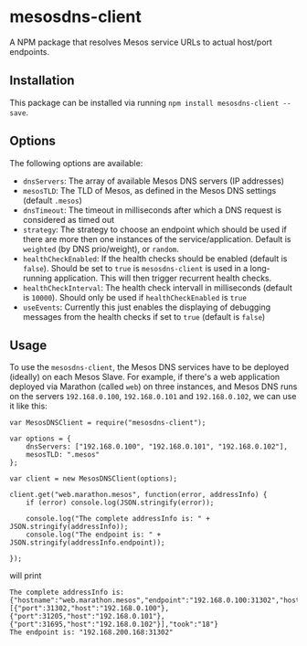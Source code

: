 # mesosdns-client
A NPM package that resolves Mesos service URLs to actual host/port endpoints.

## Installation

This package can be installed via running `npm install mesosdns-client --save`.

## Options

The following options are available:

- `dnsServers`: The array of available Mesos DNS servers (IP addresses)
- `mesosTLD`: The TLD of Mesos, as defined in the Mesos DNS settings (default `.mesos`)
- `dnsTimeout`: The timeout in milliseconds after which a DNS request is considered as timed out
- `strategy`: The strategy to choose an endpoint which should be used if there are more then one instances of the service/application. Default is `weighted` (by DNS prio/weight), or `random`.   
- `healthCheckEnabled`: If the health checks should be enabled (default is `false`). Should be set to `true` is `mesosdns-client` is used in a long-running application. This will then trigger recurrent health checks.
- `healthCheckInterval`: The health check intervall in milliseconds (default is `10000`). Should only be used if `healthCheckEnabled` is `true`
- `useEvents`: Currently this just enables the displaying of debugging messages from the health checks if set to `true` (default is `false`) 

## Usage

To use the `mesosdns-client`, the Mesos DNS services have to be deployed (ideally) on each Mesos Slave. For example, if there's a web application deployed via Marathon (called `web`) on three instances, 
and Mesos DNS runs on the servers `192.168.0.100`, `192.168.0.101` and `192.168.0.102`, we can use it like this:

```
var MesosDNSClient = require("mesosdns-client");

var options = {
    dnsServers: ["192.168.0.100", "192.168.0.101", "192.168.0.102"],
    mesosTLD: ".mesos"
};

var client = new MesosDNSClient(options);

client.get("web.marathon.mesos", function(error, addressInfo) {
    if (error) console.log(JSON.stringify(error));
    
    console.log("The complete addressInfo is: " + JSON.stringify(addressInfo));
    console.log("The endpoint is: " + JSON.stringify(addressInfo.endpoint));
    
});
```

will print

```
The complete addressInfo is: {"hostname":"web.marathon.mesos","endpoint":"192.168.0.100:31302","host":"192.168.0.100","port":31302,"allEndpoints":[{"port":31302,"host":"192.168.0.100"},{"port":31205,"host":"192.168.0.101"},{"port":31695,"host":"192.168.0.102"}],"took":"18"}
The endpoint is: "192.168.200.168:31302"
```
